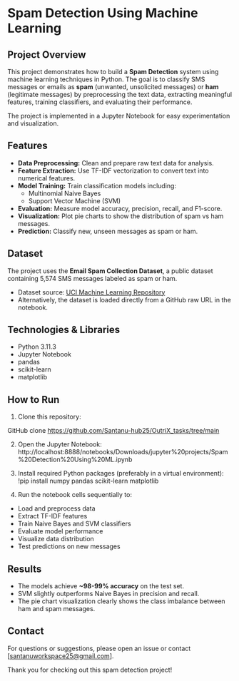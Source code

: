 

# Spam Detection Using Machine Learning

## Project Overview

This project demonstrates how to build a **Spam Detection** system using machine learning techniques in Python. The goal is to classify SMS messages or emails as **spam** (unwanted, unsolicited messages) or **ham** (legitimate messages) by preprocessing the text data, extracting meaningful features, training classifiers, and evaluating their performance.

The project is implemented in a Jupyter Notebook for easy experimentation and visualization.

## Features

- **Data Preprocessing:** Clean and prepare raw text data for analysis.
- **Feature Extraction:** Use TF-IDF vectorization to convert text into numerical features.
- **Model Training:** Train classification models including:
  - Multinomial Naive Bayes
  - Support Vector Machine (SVM)
- **Evaluation:** Measure model accuracy, precision, recall, and F1-score.
- **Visualization:** Plot pie charts to show the distribution of spam vs ham messages.
- **Prediction:** Classify new, unseen messages as spam or ham.

## Dataset

The project uses the **Email Spam Collection Dataset**, a public dataset containing 5,574 SMS messages labeled as spam or ham.

- Dataset source: [UCI Machine Learning Repository](https://github.com/Santanu-hub25/OutriX_tasks/blob/main/spam.csv)
- Alternatively, the dataset is loaded directly from a GitHub raw URL in the notebook.

## Technologies & Libraries

- Python 3.11.3
- Jupyter Notebook
- pandas
- scikit-learn
- matplotlib

## How to Run

1. Clone this repository:

GitHub clone https://github.com/Santanu-hub25/OutriX_tasks/tree/main

2. Open the Jupyter Notebook:
http://localhost:8888/notebooks/Downloads/jupyter%20projects/Spam%20Detection%20Using%20ML.ipynb

3. Install required Python packages (preferably in a virtual environment):
!pip install numpy pandas scikit-learn matplotlib


4. Run the notebook cells sequentially to:
- Load and preprocess data
- Extract TF-IDF features
- Train Naive Bayes and SVM classifiers
- Evaluate model performance
- Visualize data distribution
- Test predictions on new messages


## Results

- The models achieve **~98-99% accuracy** on the test set.
- SVM slightly outperforms Naive Bayes in precision and recall.
- The pie chart visualization clearly shows the class imbalance between ham and spam messages.


## Contact

For questions or suggestions, please open an issue or contact [santanuworkspace25@gmail.com].

Thank you for checking out this spam detection project!
